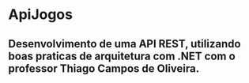 # ApiJogos

## Desenvolvimento de uma API REST, utilizando boas praticas de arquitetura com .NET com o professor Thiago Campos de Oliveira.
